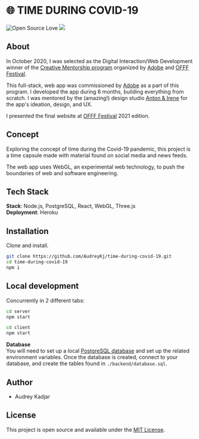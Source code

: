 # 🌐 TIME DURING COVID-19

![Open Source Love](https://img.shields.io/badge/Open%20Source-with%20love-CRIMSON.svg)
<img src="https://img.shields.io/badge/License-MIT-blue.svg">

## About

In October 2020, I was selected as the Digital Interaction/Web Development winner of the [Creative Mentorship program](https://www.offf.barcelona/post/creative-mentorship-2020-2021-winners) organized by [Adobe](https://www.adobe.com/) and [OFFF Festival](https://www.offf.barcelona/). 

This full-stack, web app was commissioned by  [Adobe](https://www.adobe.com/) as a part of this program. I developed the app during 6 months, building everything from scratch. I was mentored by the (amazing!) design studio [Anton & Irene](https://antonandirene.com/) for the app's ideation, design, and UX. 

I presented the final website at [OFFF Festival](https://www.offf.barcelona/) 2021 edition.

## Concept

Exploring the concept of time during the Covid-19 pandemic, this project is a time capsule made with material found on social media and news feeds. 

The web app uses WebGL, an experimental web technology, to push the boundaries of web and software engineering.

## Tech Stack

**Stack**: Node.js, PostgreSQL, React, WebGL, Three.js<br />
**Deployment**: Heroku

## Installation

Clone and install.

```bash
git clone https://github.com/AudreyKj/time-during-covid-19.git
cd time-during-covid-19
npm i
```

## Local development

Concurrently in 2 different tabs:
```bash
cd server
npm start
```

```bash
cd client
npm start
```

**Database** 
<br />
You will need to set up a local [PostgreSQL database](https://www.postgresql.org/download/) and set up the related environment variables. Once the database is created, connect to your database, and create the tables found in `./backend/database.sql`.

## Author

- Audrey Kadjar

## License

This project is open source and available under the [MIT License](LICENSE).